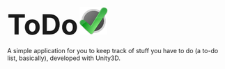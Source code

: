 <p>
	<span style="font-size:64px;allign:center;"><b>ToDo</b></span> <img src="/Assets/Resources/Release/Icon.png?raw=true" width="64" height="64" alt="ToDo Icon"/>
</p>
A simple application for you to keep track of stuff you have to do (a to-do list, basically), developed with Unity3D.
